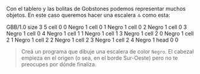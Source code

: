 Con el tablero y las bolitas de Gobstones podemos representar muchos objetos. En este caso queremos hacer una escalera :top: como esta:

<gs-board>
        GBB/1.0
        size 3 5
        cell 0 0 Negro 1
        cell 0 1 Negro 1
        cell 0 2 Negro 1
        cell 0 3 Negro 1
        cell 0 4 Negro 1
        cell 1 1 Negro 1
        cell 1 3 Negro 1
        cell 2 0 Negro 1
        cell 2 1 Negro 1
        cell 2 2 Negro 1
        cell 2 3 Negro 1
        cell 2 4 Negro 1
        head 0 0
</gs-board>

> Creá un programa que dibuje una escalera de color `Negro`. El cabezal empieza en el origen (o sea, en el borde Sur-Oeste) pero no te preocupes por dónde finaliza.